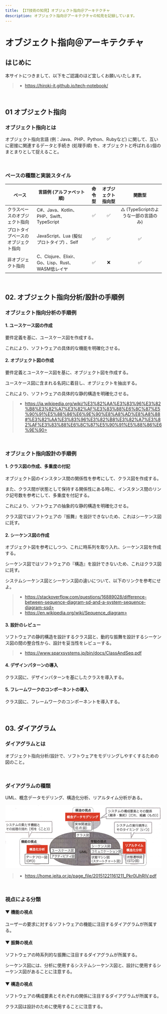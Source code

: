 ```yaml
---
title: 【IT技術の知見】オブジェクト指向＠アーキテクチャ
description: オブジェクト指向＠アーキテクチャの知見を記録しています。
---
```


# オブジェクト指向＠アーキテクチャ

## はじめに

本サイトにつきまして、以下をご認識のほど宜しくお願いいたします。

> - https://hiroki-it.github.io/tech-notebook/

<br>

## 01 オブジェクト指向

### オブジェクト指向とは

オブジェクト指向言語 (例：Java、PHP、Python、Rubyなど) に関して、互いに密接に関連するデータと手続き (処理手順) を、オブジェクトと呼ばれる`1`個のまとまりとして捉えること。

<br>

### ベースの種類と実装スタイル

| ベース                               | 言語例 (アルファベット順)                        | 命令型 | オブジェクト指向型 |                関数型                |
| ------------------------------------ | ------------------------------------------------ | :----: | :----------------: | :----------------------------------: |
| クラスベースのオブジェクト指向       | C#、Java、Kotlin、PHP、Swift、TypeScript         |   ✅   |         ✅         | △ (TypeScriptのような一部の言語のみ) |
| プロトタイプベースのオブジェクト指向 | JavaScript、Lua (擬似プロトタイプ) 、Self        |   ✅   |         ✅         |                  ✅                  |
| 非オブジェクト指向                   | C、Clojure、Elixir、Go、Lisp、Rust、WASM低レイヤ |   ✅   |         ❌         |                  ✅                  |

<br>

## 02. オブジェクト指向分析/設計の手順例

### オブジェクト指向分析の手順例

#### 1. ユースケース図の作成

要件定義を基に、ユースケース図を作成する。

これにより、ソフトウェアの具体的な機能を明確化させる。

#### 2. オブジェクト図の作成

要件定義とユースケース図を基に、オブジェクト図を作成する。

ユースケース図に含まれる名詞に着目し、オブジェクトを抽出する。

これにより、ソフトウェアの具体的な静的構造を明確化させる。

> - https://ja.wikipedia.org/wiki/%E3%82%AA%E3%83%96%E3%82%B8%E3%82%A7%E3%82%AF%E3%83%88%E6%8C%87%E5%90%91%E5%88%86%E6%9E%90%E8%A8%AD%E8%A8%88#%E3%82%AA%E3%83%96%E3%82%B8%E3%82%A7%E3%82%AF%E3%83%88%E6%8C%87%E5%90%91%E5%88%86%E6%9E%90>

<br>

### オブジェクト指向設計の手順例

#### 1. クラス図の作成、多重度の付記

オブジェクト図のインスタンス間の関係性を参考にして、クラス図を作成する。

また、クラス間が状態として保持する関係性にある時に、インスタンス間のリンク記号数を参考にして、多重度を付記する。

これにより、ソフトウェアの抽象的な静的構造を明確化させる。

クラス図ではソフトウェアの『振舞』を設計できないため、これはシーケンス図に託す。

#### 2. シーケンス図の作成

オブジェクト図を参考にしつつ、これに時系列を取り入れ、シーケンス図を作成する。

シーケンス図ではソフトウェアの『構造』を設計できないため、これはクラス図に託す。

システムシーケンス図とシーケンス図の違いについて、以下のリンクを参考にせよ。

> - https://stackoverflow.com/questions/16889028/difference-between-sequence-diagram-sd-and-a-system-sequence-diagram-ssd>
> - https://en.wikipedia.org/wiki/Sequence_diagram>

#### 3. 設計のレビュー

ソフトウェアの静的構造を設計するクラス図と、動的な振舞を設計するシーケンス図の間の整合性から、設計を妥当性をレビューする。

> - https://www.sparxsystems.jp/bin/docs/ClassAndSeq.pdf

#### 4. デザインパターンの導入

クラス図に、デザインパターンを基にしたクラスを導入する。

#### 5. フレームワークのコンポーネントの導入

クラス図に、フレームワークのコンポーネントを導入する。

<br>

## 03. ダイアグラム

### ダイアグラムとは

オブジェクト指向分析/設計で、ソフトウェアをモデリングしやすくするための図のこと。

<br>

### ダイアグラムの種類

UML、概念データモデリング、構造化分析、リアルタイム分析がある。

![diagrams](https://raw.githubusercontent.com/hiroki-it/tech-notebook-images/master/images/diagrams.png)

> - https://home.jeita.or.jp/page_file/20151221161211_Pkr0lJhRIV.pdf

<br>

### 視点による分類

#### ▼ 機能の視点

ユーザーの要求に対するソフトウェアの機能に注目するダイアグラムが所属する。

#### ▼ 振舞の視点

ソフトウェアの時系列的な振舞に注目するダイアグラムが所属する。

シーケンス図には、分析に使用するシステムシーケンス図と、設計に使用するシーケンス図があることに注意する。

#### ▼ 構造の視点

ソフトウェアの構成要素とそれぞれの関係に注目するダイアグラムが所属する。

クラス図は設計のために使用することに注意する。

<br>
